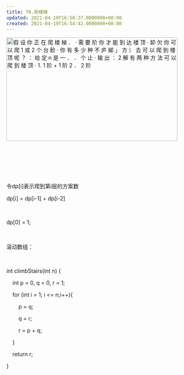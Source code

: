 ```yaml
---
title: 70.爬楼梯
updated: 2021-04-19T16:58:37.0000000+08:00
created: 2021-04-19T16:54:42.0000000+08:00
---
```


<img src="C:\Users\82772\AppData\Local\Temp\yifan&#39;s Notebook\pandoc/media/image1.png" style="width:4.64583in;height:2.8125in" alt="假 设 你 正 在 爬 楼 梯 ． · 需 要 阶 你 才 能 到 达 楼 顶 · 卸 欠 你 可 以 爬 1 或 2 个 台 骱 · 你 有 多 少 种 不 庐 鄖 」 方 氵 去 可 以 爬 到 楼 顶 呢 ？ ： 给 定 n 是 一 ． ． 个 止 · 输 出 ： 2 解 有 两 种 方 法 可 以 爬 到 楼 顶 · 1. 1 阶 + 1 阶 2 ． 2 阶 " />

 

 

 

令dp\[i\]表示爬到第i层的方案数

dp\[i\] = dp\[i-1\] + dp\[i-2\]

 

dp\[0\] = 1;

 

滚动数组：

 

int climbStairs(int n) {

    int p = 0, q = 0, r = 1;

    for (int i = 1; i \<= n;i++){

        p = q;

        q = r;

        r = p + q;

    }

    return r;

}

